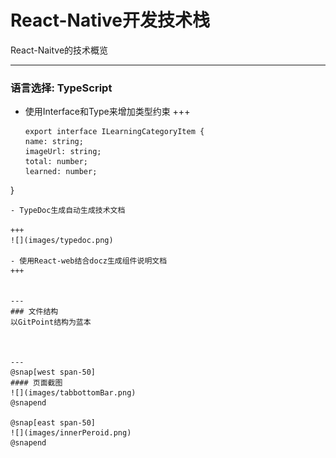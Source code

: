# React-Native开发技术栈 

React-Naitve的技术概览

---
### 语言选择: TypeScript

- 使用Interface和Type来增加类型约束
  +++
  ```
  export interface ILearningCategoryItem {
  name: string;
  imageUrl: string;
  total: number;
  learned: number;
}
```
- TypeDoc生成自动生成技术文档

+++
![](images/typedoc.png)

- 使用React-web结合docz生成组件说明文档
+++


---
### 文件结构
以GitPoint结构为蓝本



--- 
@snap[west span-50]
#### 页面截图
![](images/tabbottomBar.png)
@snapend

@snap[east span-50]
![](images/innerPeroid.png)
@snapend



